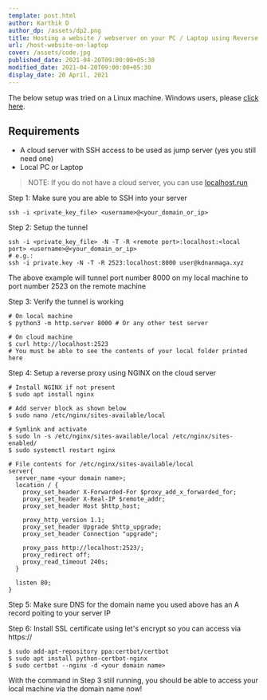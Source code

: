 ```yaml
---
template: post.html
author: Karthik D
author_dp: /assets/dp2.png
title: Hosting a website / webserver on your PC / Laptop using Reverse SSH Tunnel on a custom domain name
url: /host-website-on-laptop
cover: /assets/code.jpg
published_date: 2021-04-20T09:00:00+05:30
modified_date: 2021-04-20T09:00:00+05:30
display_date: 20 April, 2021
---
```


The below setup was tried on a Linux machine. Windows users, please <a href="https://ubuntu.com/tutorials/install-ubuntu-desktop#1-overview" target="_blank">click here</a>.

## Requirements
- A cloud server with SSH access to be used as jump server (yes you still need one)
- Local PC or Laptop

> NOTE:
> If you do not have a cloud server, you can use [localhost.run](https://localhost.run/)

Step 1: Make sure you are able to SSH into your server
```
ssh -i <private_key_file> <username>@<your_domain_or_ip> 
```

Step 2: Setup the tunnel
```
ssh -i <private_key_file> -N -T -R <remote port>:localhost:<local port> <username>@<your_domain_or_ip>
# e.g.:
ssh -i private.key -N -T -R 2523:localhost:8000 user@kdnanmaga.xyz
```
The above example will tunnel port number 8000 on my local machine to port number 2523 on the remote machine

Step 3: Verify the tunnel is working
```
# On local machine
$ python3 -m http.server 8000 # Or any other test server

# On cloud machine
$ curl http://localhost:2523
# You must be able to see the contents of your local folder printed here
``` 

Step 4: Setup a reverse proxy using NGINX on the cloud server
```
# Install NGINX if not present
$ sudo apt install nginx

# Add server block as shown below
$ sudo nano /etc/nginx/sites-available/local

# Symlink and activate
$ sudo ln -s /etc/nginx/sites-available/local /etc/nginx/sites-enabled/
$ sudo systemctl restart nginx
```
```
# File contents for /etc/nginx/sites-available/local
server{
  server_name <your domain name>;
  location / {
    proxy_set_header X-Forwarded-For $proxy_add_x_forwarded_for;
    proxy_set_header X-Real-IP $remote_addr;
    proxy_set_header Host $http_host;
        
    proxy_http_version 1.1;
    proxy_set_header Upgrade $http_upgrade;
    proxy_set_header Connection "upgrade";
        
    proxy_pass http://localhost:2523/;
    proxy_redirect off;
    proxy_read_timeout 240s;
  }

  listen 80;
}    
```

Step 5: Make sure DNS for the domain name you used above has an A record poiting to your server IP

Step 6: Install SSL certificate using let's encrypt so you can access via https://
```
$ sudo add-apt-repository ppa:certbot/certbot
$ sudo apt install python-certbot-nginx
$ sudo certbot --nginx -d <your domain name>
```
With the command in Step 3 still running, you should be able to access your local machine via the domain name now! 

